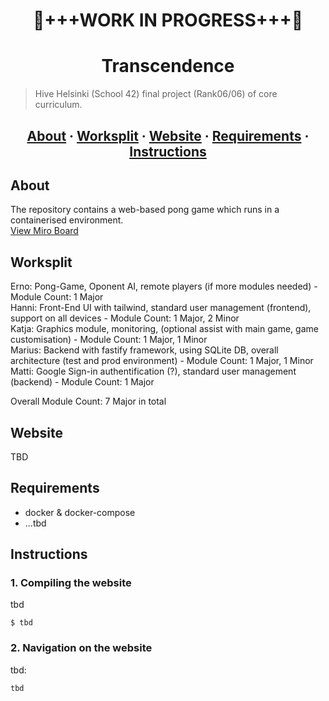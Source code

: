<h1 align="center">🤖+++WORK IN PROGRESS+++🤖</h1>

<h1 align="center">Transcendence</h1>

> Hive Helsinki (School 42) final project (Rank06/06) of core curriculum.

<h2 align="center">
	<a href="#about">About</a>
	<span> · </span>
  <a href="#Worksplit">Worksplit</a>
	<span> · </span>
	<a href="#Website">Website</a>
	<span> · </span>
	<a href="#requirements">Requirements</a>
	<span> · </span>
	<a href="#instructions">Instructions</a>
</h2>

## About
The repository contains a web-based pong game which runs in a containerised environment.  
[View Miro Board](https://miro.com/app/board/uXjVI1VJGHY=/)

## Worksplit
Erno: Pong-Game, Oponent AI, remote players (if more modules needed) - Module Count: 1 Major  
Hanni: Front-End UI with tailwind, standard user management (frontend), support on all devices - Module Count: 1 Major, 2 Minor  
Katja:  Graphics module, monitoring, (optional assist with main game, game customisation) - Module Count: 1 Major, 1 Minor  
Marius: Backend with fastify framework, using SQLite DB, overall architecture (test and prod environment) - Module Count: 1 Major, 1 Minor  
Matti: Google Sign-in authentification (?), standard user management (backend) - Module Count: 1 Major  

Overall Module Count: 7 Major in total

## Website
TBD

## Requirements
- docker & docker-compose
- ...tbd

## Instructions

### 1. Compiling the website

tbd

```
$ tbd 
```

### 2. Navigation on the website
tbd:
```
tbd
```
